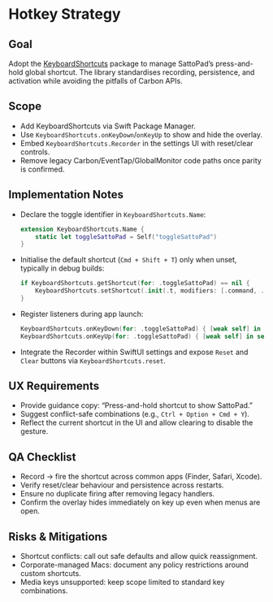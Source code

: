 # Hotkey Strategy

## Goal
Adopt the [KeyboardShortcuts](https://github.com/sindresorhus/KeyboardShortcuts) package to manage SattoPad’s press-and-hold global shortcut. The library standardises recording, persistence, and activation while avoiding the pitfalls of Carbon APIs.

## Scope
- Add KeyboardShortcuts via Swift Package Manager.
- Use `KeyboardShortcuts.onKeyDown`/`onKeyUp` to show and hide the overlay.
- Embed `KeyboardShortcuts.Recorder` in the settings UI with reset/clear controls.
- Remove legacy Carbon/EventTap/GlobalMonitor code paths once parity is confirmed.

## Implementation Notes
- Declare the toggle identifier in `KeyboardShortcuts.Name`:
  ```swift
  extension KeyboardShortcuts.Name {
      static let toggleSattoPad = Self("toggleSattoPad")
  }
  ```
- Initialise the default shortcut (`Cmd + Shift + T`) only when unset, typically in debug builds:
  ```swift
  if KeyboardShortcuts.getShortcut(for: .toggleSattoPad) == nil {
      KeyboardShortcuts.setShortcut(.init(.t, modifiers: [.command, .shift]), for: .toggleSattoPad)
  }
  ```
- Register listeners during app launch:
  ```swift
  KeyboardShortcuts.onKeyDown(for: .toggleSattoPad) { [weak self] in self?.overlayManager.show() }
  KeyboardShortcuts.onKeyUp(for: .toggleSattoPad) { [weak self] in self?.overlayManager.hide() }
  ```
- Integrate the Recorder within SwiftUI settings and expose `Reset` and `Clear` buttons via `KeyboardShortcuts.reset`.

## UX Requirements
- Provide guidance copy: “Press-and-hold shortcut to show SattoPad.”
- Suggest conflict-safe combinations (e.g., `Ctrl + Option + Cmd + Y`).
- Reflect the current shortcut in the UI and allow clearing to disable the gesture.

## QA Checklist
- Record → fire the shortcut across common apps (Finder, Safari, Xcode).
- Verify reset/clear behaviour and persistence across restarts.
- Ensure no duplicate firing after removing legacy handlers.
- Confirm the overlay hides immediately on key up even when menus are open.

## Risks & Mitigations
- Shortcut conflicts: call out safe defaults and allow quick reassignment.
- Corporate-managed Macs: document any policy restrictions around custom shortcuts.
- Media keys unsupported: keep scope limited to standard key combinations.

